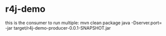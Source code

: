 # r4j-demo
this is the consumer
to run multiple:
mvn clean package
java -Dserver.port=<YourPortNumber> -jar target/r4j-demo-producer-0.0.1-SNAPSHOT.jar
